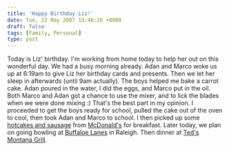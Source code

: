 ```yaml
---
title: 'Happy Birthday Liz!'
date: Tue, 22 May 2007 13:46:26 +0000
draft: false
tags: [Family, Personal]
type: post
---
```


Today is Liz' birthday. I'm working from home today to help her out on this wonderful day. We had a busy morning already. Adan and Marco woke us up at 6:19am to give Liz her birthday cards and presents. Then we let her sleep in afterwards (until 9am actually). The boys helped me bake a carrot cake. Adan poured in the water, I did the eggs, and Marco put in the oil. Both Marco and Adan got a chance to use the mixer, and to lick the blades when we were done mixing :) That's the best part in my opinion. I proceeded to get the boys ready for school, pulled the cake out of the oven to cool, then took Adan and Marco to school. I then picked up some [hotcakes and sausage](http://www.mcdonalds.com/usa/eat/features/breakfast.html) from [McDonald's](http://www.mcdonalds.com/) for breakfast. Later today, we plan on going bowling at [Buffaloe Lanes](http://www.buffaloelanes.com/north/index.htm) in Raleigh. Then dinner at [Ted's Montana Grill](http://www.tedsmontanagrill.com/).